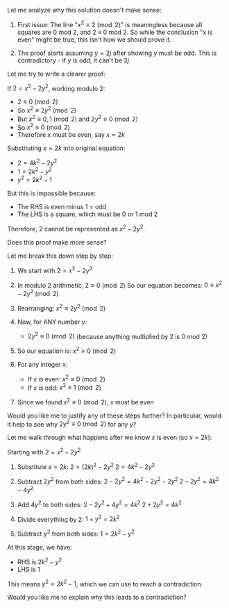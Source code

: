 Let me analyze why this solution doesn't make sense:

1. First issue: The line "$x^2 \equiv 2 \pmod{2}$" is meaningless because all squares are 0 mod 2, and 2 ≡ 0 mod 2. So while the conclusion "x is even" might be true, this isn't how we should prove it.

2. The proof starts assuming $y = 2j$ after showing $y$ must be odd. This is contradictory - if $y$ is odd, it can't be $2j$.

Let me try to write a clearer proof:

If $2 = x^2-2y^2$, working modulo 2:
- $2 \equiv 0 \pmod{2}$
- So $x^2 \equiv 2y^2 \pmod{2}$
- But $x^2 \equiv 0,1 \pmod{2}$ and $2y^2 \equiv 0 \pmod{2}$
- So $x^2 \equiv 0 \pmod{2}$
- Therefore $x$ must be even, say $x = 2k$

Substituting $x = 2k$ into original equation:
- $2 = 4k^2-2y^2$
- $1 = 2k^2-y^2$
- $y^2 = 2k^2-1$

But this is impossible because:
- The RHS is even minus 1 = odd
- The LHS is a square, which must be $0$ or $1$ mod 2

Therefore, 2 cannot be represented as $x^2-2y^2$.

Does this proof make more sense?




Let me break this down step by step:

1. We start with $2 = x^2-2y^2$
   
2. In modulo 2 arithmetic, $2 \equiv 0 \pmod{2}$
   So our equation becomes:
   $0 \equiv x^2-2y^2 \pmod{2}$
   
3. Rearranging:
   $x^2 \equiv 2y^2 \pmod{2}$

4. Now, for ANY number $y$:
   - $2y^2 \equiv 0 \pmod{2}$ (because anything multiplied by 2 is 0 mod 2)

5. So our equation is:
   $x^2 \equiv 0 \pmod{2}$

6. For any integer $x$:
   - If $x$ is even: $x^2 \equiv 0 \pmod{2}$
   - If $x$ is odd: $x^2 \equiv 1 \pmod{2}$

7. Since we found $x^2 \equiv 0 \pmod{2}$, $x$ must be even

Would you like me to justify any of these steps further? In particular, would it help to see why $2y^2 \equiv 0 \pmod{2}$ for any $y$?



Let me walk through what happens after we know $x$ is even (so $x=2k$):

Starting with $2 = x^2-2y^2$
1. Substitute $x=2k$:
   $2 = (2k)^2-2y^2$
   $2 = 4k^2-2y^2$

2. Subtract $2y^2$ from both sides:
   $2-2y^2 = 4k^2-2y^2-2y^2$
   $2-2y^2 = 4k^2-4y^2$

3. Add $4y^2$ to both sides:
   $2-2y^2+4y^2 = 4k^2$
   $2+2y^2 = 4k^2$

4. Divide everything by 2:
   $1+y^2 = 2k^2$

5. Subtract $y^2$ from both sides:
   $1 = 2k^2-y^2$

At this stage, we have:
- RHS is $2k^2-y^2$
- LHS is 1

This means $y^2 = 2k^2-1$, which we can use to reach a contradiction.

Would you like me to explain why this leads to a contradiction?
